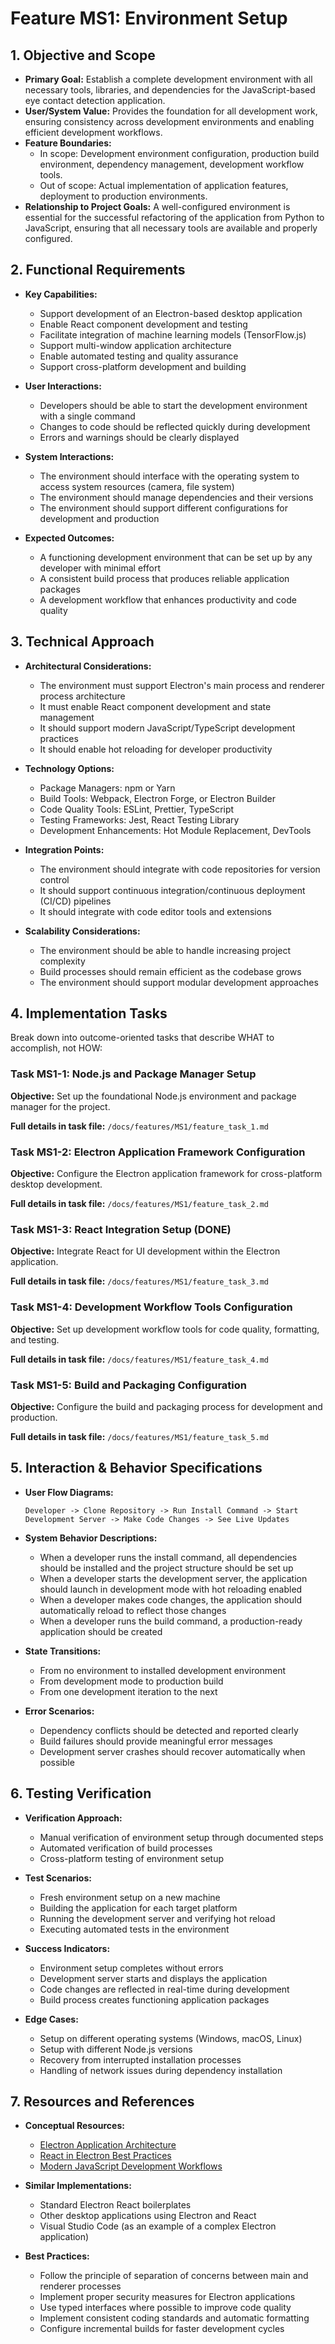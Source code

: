 # Feature MS1: Environment Setup

## 1. Objective and Scope
- **Primary Goal:** Establish a complete development environment with all necessary tools, libraries, and dependencies for the JavaScript-based eye contact detection application.
- **User/System Value:** Provides the foundation for all development work, ensuring consistency across development environments and enabling efficient development workflows.
- **Feature Boundaries:**
  - In scope: Development environment configuration, production build environment, dependency management, development workflow tools.
  - Out of scope: Actual implementation of application features, deployment to production environments.
- **Relationship to Project Goals:** A well-configured environment is essential for the successful refactoring of the application from Python to JavaScript, ensuring that all necessary tools are available and properly configured.

## 2. Functional Requirements
- **Key Capabilities:**
  - Support development of an Electron-based desktop application
  - Enable React component development and testing
  - Facilitate integration of machine learning models (TensorFlow.js)
  - Support multi-window application architecture
  - Enable automated testing and quality assurance
  - Support cross-platform development and building

- **User Interactions:**
  - Developers should be able to start the development environment with a single command
  - Changes to code should be reflected quickly during development
  - Errors and warnings should be clearly displayed

- **System Interactions:**
  - The environment should interface with the operating system to access system resources (camera, file system)
  - The environment should manage dependencies and their versions
  - The environment should support different configurations for development and production

- **Expected Outcomes:**
  - A functioning development environment that can be set up by any developer with minimal effort
  - A consistent build process that produces reliable application packages
  - A development workflow that enhances productivity and code quality

## 3. Technical Approach
- **Architectural Considerations:**
  - The environment must support Electron's main process and renderer process architecture
  - It must enable React component development and state management
  - It should support modern JavaScript/TypeScript development practices
  - It should enable hot reloading for developer productivity

- **Technology Options:**
  - Package Managers: npm or Yarn
  - Build Tools: Webpack, Electron Forge, or Electron Builder
  - Code Quality Tools: ESLint, Prettier, TypeScript
  - Testing Frameworks: Jest, React Testing Library
  - Development Enhancements: Hot Module Replacement, DevTools

- **Integration Points:**
  - The environment should integrate with code repositories for version control
  - It should support continuous integration/continuous deployment (CI/CD) pipelines
  - It should integrate with code editor tools and extensions

- **Scalability Considerations:**
  - The environment should be able to handle increasing project complexity
  - Build processes should remain efficient as the codebase grows
  - The environment should support modular development approaches

## 4. Implementation Tasks
Break down into outcome-oriented tasks that describe WHAT to accomplish, not HOW:

### Task MS1-1: Node.js and Package Manager Setup
**Objective:** Set up the foundational Node.js environment and package manager for the project.

**Full details in task file:** `/docs/features/MS1/feature_task_1.md`

### Task MS1-2: Electron Application Framework Configuration
**Objective:** Configure the Electron application framework for cross-platform desktop development.

**Full details in task file:** `/docs/features/MS1/feature_task_2.md`

### Task MS1-3: React Integration Setup (DONE)
**Objective:** Integrate React for UI development within the Electron application.

**Full details in task file:** `/docs/features/MS1/feature_task_3.md`

### Task MS1-4: Development Workflow Tools Configuration
**Objective:** Set up development workflow tools for code quality, formatting, and testing.

**Full details in task file:** `/docs/features/MS1/feature_task_4.md`

### Task MS1-5: Build and Packaging Configuration
**Objective:** Configure the build and packaging process for development and production.

**Full details in task file:** `/docs/features/MS1/feature_task_5.md`

## 5. Interaction & Behavior Specifications
- **User Flow Diagrams:**
  ```
  Developer -> Clone Repository -> Run Install Command -> Start Development Server -> Make Code Changes -> See Live Updates
  ```

- **System Behavior Descriptions:**
  - When a developer runs the install command, all dependencies should be installed and the project structure should be set up
  - When a developer starts the development server, the application should launch in development mode with hot reloading enabled
  - When a developer makes code changes, the application should automatically reload to reflect those changes
  - When a developer runs the build command, a production-ready application should be created

- **State Transitions:**
  - From no environment to installed development environment
  - From development mode to production build
  - From one development iteration to the next

- **Error Scenarios:**
  - Dependency conflicts should be detected and reported clearly
  - Build failures should provide meaningful error messages
  - Development server crashes should recover automatically when possible

## 6. Testing Verification
- **Verification Approach:**
  - Manual verification of environment setup through documented steps
  - Automated verification of build processes
  - Cross-platform testing of environment setup

- **Test Scenarios:**
  - Fresh environment setup on a new machine
  - Building the application for each target platform
  - Running the development server and verifying hot reload
  - Executing automated tests in the environment

- **Success Indicators:**
  - Environment setup completes without errors
  - Development server starts and displays the application
  - Code changes are reflected in real-time during development
  - Build process creates functioning application packages

- **Edge Cases:**
  - Setup on different operating systems (Windows, macOS, Linux)
  - Setup with different Node.js versions
  - Recovery from interrupted installation processes
  - Handling of network issues during dependency installation

## 7. Resources and References
- **Conceptual Resources:**
  - [Electron Application Architecture](https://www.electronjs.org/docs/latest/tutorial/application-architecture)
  - [React in Electron Best Practices](https://www.electronjs.org/docs/latest/tutorial/tutorial-first-app)
  - [Modern JavaScript Development Workflows](https://developer.mozilla.org/en-US/docs/Learn/Tools_and_testing/Understanding_client-side_tools/Overview)

- **Similar Implementations:**
  - Standard Electron React boilerplates
  - Other desktop applications using Electron and React
  - Visual Studio Code (as an example of a complex Electron application)

- **Best Practices:**
  - Follow the principle of separation of concerns between main and renderer processes
  - Implement proper security measures for Electron applications
  - Use typed interfaces where possible to improve code quality
  - Implement consistent coding standards and automatic formatting
  - Configure incremental builds for faster development cycles